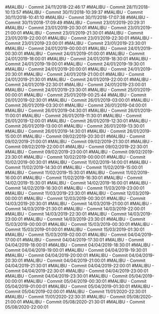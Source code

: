 #MALIBU - Commit 24/11/2018-22:46:17
#MALIBU - Commit 28/11/2018-10:13:57
#MALIBU - Commit 30/11/2018-10:39:37
#MALIBU - Commit 30/11/2018-10:41:10
#MALIBU - Commit 30/11/2018-17:07:38
#MALIBU - Commit 30/11/2018-17:09:49
#MALIBU - Commit 23/01/2019-20:29:31
#MALIBU - Commit 23/01/2019-20:30:01
#MALIBU - Commit 23/01/2019-21:00:01
#MALIBU - Commit 23/01/2019-21:30:01
#MALIBU - Commit 23/01/2019-22:00:01
#MALIBU - Commit 23/01/2019-22:30:01
#MALIBU - Commit 23/01/2019-23:00:01
#MALIBU - Commit 23/01/2019-23:30:01
#MALIBU - Commit 24/01/2019-00:00:01
#MALIBU - Commit 24/01/2019-00:30:01
#MALIBU - Commit 24/01/2019-01:00:01
#MALIBU - Commit 24/01/2019-18:00:01
#MALIBU - Commit 24/01/2019-18:30:01
#MALIBU - Commit 24/01/2019-19:00:01
#MALIBU - Commit 24/01/2019-19:30:01
#MALIBU - Commit 24/01/2019-20:00:01
#MALIBU - Commit 24/01/2019-20:30:01
#MALIBU - Commit 24/01/2019-21:00:01
#MALIBU - Commit 24/01/2019-21:30:01
#MALIBU - Commit 24/01/2019-22:00:01
#MALIBU - Commit 24/01/2019-22:30:01
#MALIBU - Commit 24/01/2019-23:00:01
#MALIBU - Commit 24/01/2019-23:30:01
#MALIBU - Commit 25/01/2019-00:00:01
#MALIBU - Commit 25/01/2019-00:25:44
#MALIBU - Commit 26/01/2019-02:30:01
#MALIBU - Commit 26/01/2019-03:00:01
#MALIBU - Commit 26/01/2019-03:30:01
#MALIBU - Commit 26/01/2019-04:00:01
#MALIBU - Commit 26/01/2019-04:30:01
#MALIBU - Commit 26/01/2019-11:00:01
#MALIBU - Commit 26/01/2019-11:30:01
#MALIBU - Commit 26/01/2019-12:00:01
#MALIBU - Commit 26/01/2019-12:30:01
#MALIBU - Commit 26/01/2019-13:00:01
#MALIBU - Commit 26/01/2019-13:30:01
#MALIBU - Commit 26/01/2019-14:30:01
#MALIBU - Commit 26/01/2019-15:00:01
#MALIBU - Commit 09/02/2019-20:30:01
#MALIBU - Commit 09/02/2019-21:00:01
#MALIBU - Commit 09/02/2019-21:30:01
#MALIBU - Commit 09/02/2019-22:00:01
#MALIBU - Commit 09/02/2019-22:30:01
#MALIBU - Commit 09/02/2019-23:00:01
#MALIBU - Commit 09/02/2019-23:30:01
#MALIBU - Commit 10/02/2019-00:00:01
#MALIBU - Commit 10/02/2019-00:30:01
#MALIBU - Commit 11/02/2019-14:00:01
#MALIBU - Commit 11/02/2019-14:30:01
#MALIBU - Commit 11/02/2019-15:00:01
#MALIBU - Commit 11/02/2019-15:30:01
#MALIBU - Commit 11/02/2019-16:00:01
#MALIBU - Commit 11/02/2019-16:30:01
#MALIBU - Commit 14/02/2019-15:30:01
#MALIBU - Commit 14/02/2019-16:00:01
#MALIBU - Commit 14/02/2019-16:30:01
#MALIBU - Commit 11/03/2019-23:00:01
#MALIBU - Commit 11/03/2019-23:30:01
#MALIBU - Commit 12/03/2019-00:00:01
#MALIBU - Commit 12/03/2019-00:30:01
#MALIBU - Commit 14/03/2019-20:30:01
#MALIBU - Commit 14/03/2019-21:00:01
#MALIBU - Commit 14/03/2019-21:30:01
#MALIBU - Commit 14/03/2019-22:00:01
#MALIBU - Commit 14/03/2019-22:30:01
#MALIBU - Commit 14/03/2019-23:00:01
#MALIBU - Commit 14/03/2019-23:30:01
#MALIBU - Commit 15/03/2019-00:00:01
#MALIBU - Commit 15/03/2019-00:30:01
#MALIBU - Commit 15/03/2019-01:00:01
#MALIBU - Commit 15/03/2019-01:30:01
#MALIBU - Commit 15/03/2019-02:00:01
#MALIBU - Commit 04/04/2019-17:00:01
#MALIBU - Commit 04/04/2019-17:30:01
#MALIBU - Commit 04/04/2019-18:00:01
#MALIBU - Commit 04/04/2019-18:30:01
#MALIBU - Commit 04/04/2019-19:00:01
#MALIBU - Commit 04/04/2019-19:30:01
#MALIBU - Commit 04/04/2019-20:00:01
#MALIBU - Commit 04/04/2019-20:30:01
#MALIBU - Commit 04/04/2019-21:00:01
#MALIBU - Commit 04/04/2019-21:30:01
#MALIBU - Commit 04/04/2019-22:00:01
#MALIBU - Commit 04/04/2019-22:30:01
#MALIBU - Commit 04/04/2019-23:00:01
#MALIBU - Commit 04/04/2019-23:30:01
#MALIBU - Commit 05/04/2019-00:00:01
#MALIBU - Commit 05/04/2019-00:30:01
#MALIBU - Commit 05/04/2019-01:00:01
#MALIBU - Commit 05/04/2019-01:30:01
#MALIBU - Commit 05/04/2019-02:00:01
#MALIBU - Commit 11/01/2020-22:30:01
#MALIBU - Commit 11/01/2020-22:30:31
#MALIBU - Commit 05/08/2020-21:00:01
#MALIBU - Commit 05/08/2020-21:30:01
#MALIBU - Commit 05/08/2020-22:00:01

